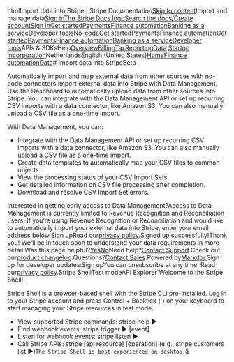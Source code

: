 htmlImport data into Stripe | Stripe Documentation[Skip to content](#main-content)Import and manage data[Sign in](https://dashboard.stripe.com/login?redirect=https%3A%2F%2Fdocs.stripe.com%2Fstripe-data%2Fimport-external-data)[The Stripe Docs logo](/)[Search the docs/](#)[Create account](https://dashboard.stripe.com/register)[Sign in](https://dashboard.stripe.com/login?redirect=https%3A%2F%2Fdocs.stripe.com%2Fstripe-data%2Fimport-external-data)[Get started](/get-started)[Payments](/payments)[Finance automation](/finance-automation)[Banking as a service](/financial-services)[Developer tools](/development)[No-code](/no-code)[Get started](/get-started)[Payments](/payments)[Finance automation](/finance-automation)[](#)[Get started](/get-started)[Payments](/payments)[Finance automation](/finance-automation)[Banking as a service](/financial-services)[Developer tools](/development)[](#)APIs & SDKsHelp[Overview](/docs/finance-automation)[Billing](#)[Tax](#)[Reporting](#)[Data](#)
[Startup incorporation](#)NetherlandsEnglish (United States)[](#)[](#)[Home](/docs)[Finance automation](/docs/finance-automation)[Data](/docs/stripe-data)# Import data into StripeBeta

Automatically import and map external data from other sources with no-code connectors.Import external data into Stripe with Data Management. Use the Dashboard to automatically upload data from other sources into Stripe. You can integrate with the Data Management API or set up recurring CSV imports with a data connector, like Amazon S3. You can also manually upload a CSV file as a one-time import.

With Data Management, you can:

- Integrate with the Data Management API or set up recurring CSV imports with a data connector, like Amazon S3. You can also manually upload a CSV file as a one-time import.
- Create data templates to automatically map your CSV files to common objects.
- View the processing status of your CSV Import Sets.
- Get detailed information on CSV file processing after completion.
- Download and resolve CSV Import Set errors.

Interested in getting early access to Data Management?Access to Data Management is currently limited to Revenue Recognition and Reconciliation users. If you’re using Revenue Recognition or Reconciliation and would like to automatically import your external data into Stripe, enter your email address below.Sign upRead our[privacy policy](https://stripe.com/privacy).Signed up successfully!Thank you! We'll be in touch soon to understand your data requirements in more detail.Was this page helpful?[Yes](#)[No](#)Need help?[Contact Support](https://support.stripe.com/).Check out our[product changelog](https://stripe.com/blog/changelog).Questions?[Contact Sales](https://stripe.com/contact/sales).Powered by[Markdoc](https://markdoc.dev)Sign up for developer updates:Sign upYou can unsubscribe at any time. Read our[privacy policy](https://stripe.com/privacy).Stripe ShellTest modeAPI Explorer[](https://stripe.com/docs/stripe-cli#install)`Welcome to the Stripe Shell!

Stripe Shell is a browser-based shell with the Stripe CLI pre-installed. Log in to your
Stripe account and press Control + Backtick (`) on your keyboard to start managing your Stripe
resources in test mode.

- View supported Stripe commands: stripe help ▶️
- Find webhook events: stripe trigger ▶️ [event]
- Listen for webhook events: stripe listen ▶
- Call Stripe APIs: stripe [api resource] [operation] (e.g., stripe customers list ▶️)`The Stripe Shell is best experienced on desktop.`$`